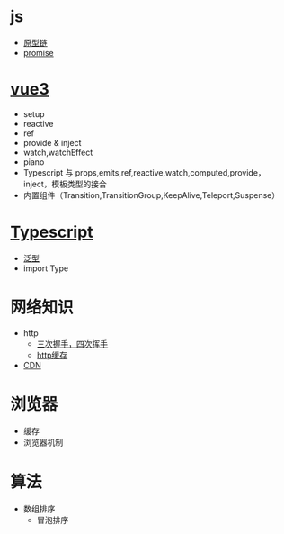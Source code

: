# js
- [原型链]()
- [promise](./blog/js/promise.md)
# [vue3](https://cn.vuejs.org/guide/introduction.html)

- setup
- reactive
- ref
- provide & inject
- watch,watchEffect
- piano
- Typescript 与 props,emits,ref,reactive,watch,computed,provide，inject，模板类型的接合
- 内置组件（Transition,TransitionGroup,KeepAlive,Teleport,Suspense）

# [Typescript](https://www.tslang.cn/docs/home.html)

- [泛型](https://juejin.cn/post/7064351631072526350)
- import Type

# 网络知识

- http
  - [三次握手，四次挥手](https://juejin.cn/post/6844903958624878606)
  - [http缓存](https://juejin.cn/post/6844903554587574285)
- [CDN](https://juejin.cn/post/7031920797115482120)

# 浏览器
 - 缓存
 - 浏览器机制

# 算法

- 数组排序
  - 冒泡排序
